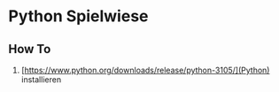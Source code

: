 # Python Spielwiese

## How To

1. [https://www.python.org/downloads/release/python-3105/](Python) installieren